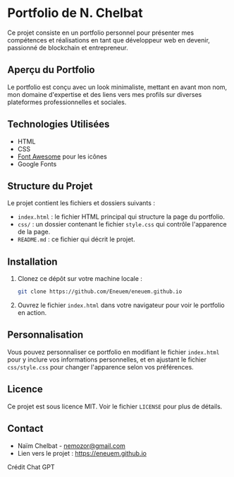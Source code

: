# Portfolio de N. Chelbat

Ce projet consiste en un portfolio personnel pour présenter mes compétences et réalisations en tant que développeur web en devenir, passionné de blockchain et entrepreneur.

## Aperçu du Portfolio

Le portfolio est conçu avec un look minimaliste, mettant en avant mon nom, mon domaine d'expertise et des liens vers mes profils sur diverses plateformes professionnelles et sociales.

## Technologies Utilisées

- HTML
- CSS
- [Font Awesome](https://fontawesome.com/) pour les icônes
- Google Fonts

## Structure du Projet

Le projet contient les fichiers et dossiers suivants :

- `index.html` : le fichier HTML principal qui structure la page du portfolio.
- `css/` : un dossier contenant le fichier `style.css` qui contrôle l'apparence de la page.
- `README.md` : ce fichier qui décrit le projet.

## Installation

1. Clonez ce dépôt sur votre machine locale :
    ```bash
    git clone https://github.com/Eneuem/eneuem.github.io
    ```
2. Ouvrez le fichier `index.html` dans votre navigateur pour voir le portfolio en action.

## Personnalisation

Vous pouvez personnaliser ce portfolio en modifiant le fichier `index.html` pour y inclure vos informations personnelles, et en ajustant le fichier `css/style.css` pour changer l'apparence selon vos préférences.

## Licence

Ce projet est sous licence MIT. Voir le fichier `LICENSE` pour plus de détails.

## Contact

- Naïm Chelbat - nemozor@gmail.com
- Lien vers le projet : https://eneuem.github.io

Crédit Chat GPT


